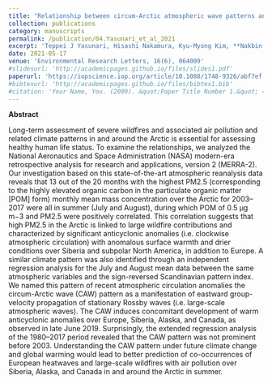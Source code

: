 ```yaml
---
title: "Relationship between circum-Arctic atmospheric wave patterns and large-scale wildfires in boreal summer"
collection: publications
category: manuscripts
permalink: /publication/04.Yasunari_et_al_2021
excerpt: 'Teppei J Yasunari, Hisashi Nakamura, Kyu-Myong Kim, **Nakbin Choi**, Myong-In Lee, Yoshihiro Tachibana and Arlindo M da Silva'
date: 2021-05-17
venue: 'Environmental Research Letters, 16(6), 064009'
#slidesurl: 'http://academicpages.github.io/files/slides1.pdf'
paperurl: 'https://iopscience.iop.org/article/10.1088/1748-9326/abf7ef'
#bibtexurl: 'http://academicpages.github.io/files/bibtex1.bib'
#citation: 'Your Name, You. (2009). &quot;Paper Title Number 1.&quot; <i>Journal 1</i>. 1(1).'
---
```

**Abstract**

Long-term assessment of severe wildfires and associated air pollution and related climate patterns in and around the Arctic is essential for assessing healthy human life status. To examine the relationships, we analyzed the National Aeronautics and Space Administration (NASA) modern-era retrospective analysis for research and applications, version 2 (MERRA-2). Our investigation based on this state-of-the-art atmospheric reanalysis data reveals that 13 out of the 20 months with the highest PM2.5 (corresponding to the highly elevated organic carbon in the particulate organic matter [POM] form) monthly mean mass concentration over the Arctic for 2003–2017 were all in summer (July and August), during which POM of 0.5 μg m−3 and PM2.5 were positively correlated. This correlation suggests that high PM2.5 in the Arctic is linked to large wildfire contributions and characterized by significant anticyclonic anomalies (i.e. clockwise atmospheric circulation) with anomalous surface warmth and drier conditions over Siberia and subpolar North America, in addition to Europe. A similar climate pattern was also identified through an independent regression analysis for the July and August mean data between the same atmospheric variables and the sign-reversed Scandinavian pattern index. We named this pattern of recent atmospheric circulation anomalies the circum-Arctic wave (CAW) pattern as a manifestation of eastward group-velocity propagation of stationary Rossby waves (i.e. large-scale atmospheric waves). The CAW induces concomitant development of warm anticyclonic anomalies over Europe, Siberia, Alaska, and Canada, as observed in late June 2019. Surprisingly, the extended regression analysis of the 1980–2017 period revealed that the CAW pattern was not prominent before 2003. Understanding the CAW pattern under future climate change and global warming would lead to better prediction of co-occurrences of European heatwaves and large-scale wildfires with air pollution over Siberia, Alaska, and Canada in and around the Arctic in summer.

